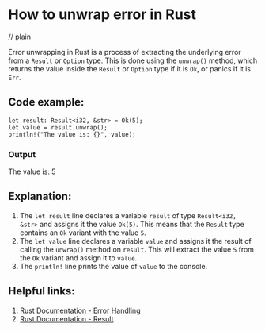# How to unwrap error in Rust
// plain

Error unwrapping in Rust is a process of extracting the underlying error from a `Result` or `Option` type. This is done using the `unwrap()` method, which returns the value inside the `Result` or `Option` type if it is `Ok`, or panics if it is `Err`.

## Code example:

```
let result: Result<i32, &str> = Ok(5);
let value = result.unwrap();
println!("The value is: {}", value);
```

### Output

The value is: 5

## Explanation:

1. The `let result` line declares a variable `result` of type `Result<i32, &str>` and assigns it the value `Ok(5)`. This means that the `Result` type contains an `Ok` variant with the value `5`.
2. The `let value` line declares a variable `value` and assigns it the result of calling the `unwrap()` method on `result`. This will extract the value `5` from the `Ok` variant and assign it to `value`.
3. The `println!` line prints the value of `value` to the console.

## Helpful links:

1. [Rust Documentation - Error Handling](https://doc.rust-lang.org/book/ch09-00-error-handling.html)
2. [Rust Documentation - Result](https://doc.rust-lang.org/std/result/)